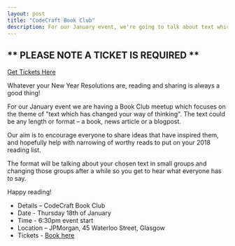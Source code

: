 ```yaml
---
layout: post
title: "CodeCraft Book Club"
description: For our January event, we're going to talk about text which changed your way of thinking. 6:30pm, Thursday 18th of January, at JPMorgan's Offices.
---
```

## ** PLEASE NOTE A TICKET IS REQUIRED **

[Get Tickets Here](https://www.eventbrite.co.uk/e/codecraft-book-club-tickets-41007602844)


Whatever your New Year Resolutions are, reading and sharing is always a good thing!

For our January event we are having a Book Club meetup which focuses on the theme of "text which has changed your way of thinking". The text could be any length or format  – a book, news article or a blogpost.  

Our aim is to encourage everyone to share ideas that have inspired them, and hopefully help with narrowing of worthy reads to put on your 2018 reading list.

The format will be talking about your chosen text in small groups and changing those groups after a while so you get to hear what everyone has to say.

Happy reading!

* Details – CodeCraft Book Club
* Date - Thursday 18th of January
* Time - 6:30pm event start
* Location – JPMorgan, 45 Waterloo Street, Glasgow
* Tickets - [Book here](https://www.eventbrite.co.uk/e/codecraft-book-club-tickets-41007602844)
